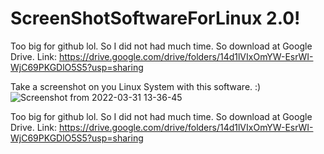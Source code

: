 # ScreenShotSoftwareForLinux 2.0!
Too big for github lol.
So I did not had much time. So download at Google Drive.
Link: https://drive.google.com/drive/folders/14d1lVIxOmYW-EsrWI-WjC69PKGDlO5S5?usp=sharing

Take a screenshot on you Linux System with this software. :)
![Screenshot from 2022-03-31 13-36-45](https://user-images.githubusercontent.com/52569279/161060146-2987aaa1-5769-4d0c-aaaa-2f17f1fb9e6a.png)

Too big for github lol.
So I did not had much time. So download at Google Drive.
Link: https://drive.google.com/drive/folders/14d1lVIxOmYW-EsrWI-WjC69PKGDlO5S5?usp=sharing
